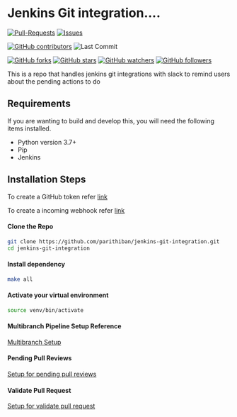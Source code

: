 # Jenkins Git integration....

[![Pull-Requests](https://img.shields.io/github/issues-pr/parithiban/jenkins-git-integration.svg?color=blue&style=plastic)](https://github.com/parithiban/jenkins-git-integration/pulls/)
[![Issues](https://img.shields.io/github/issues-raw/parithiban/jenkins-git-integration.svg?style=plastic)](https://github.com/parithiban/jenkins-git-integration/issues)

[![GitHub contributors](https://img.shields.io/github/contributors/parithiban/jenkins-git-integration.svg?style=plastic&color=blue)](https://GitHub.com/parithiban/jenkins-git-integration/graphs/contributors/)
![Last Commit](https://img.shields.io/github/last-commit/parithiban/jenkins-git-integration.svg?style=plastic)

[![GitHub forks](https://img.shields.io/github/forks/parithiban/jenkins-git-integration.svg?style=social)](https://github.com/parithiban/jenkins-git-integration/network/)
[![GitHub stars](https://img.shields.io/github/stars/parithiban/jenkins-git-integration.svg?style=social)](https://github.com/parithiban/jenkins-git-integration/stargazers)
[![GitHub watchers](https://img.shields.io/github/watchers/parithiban/jenkins-git-integration.svg?style=social&label=Watch&maxAge=2592000)](https://GitHub.com/parithiban/jenkins-git-integration/watchers/)
[![GitHub followers](https://img.shields.io/github/followers/parithiban.svg?style=social&label=Follow&maxAge=2592000)](https://github.com/parithiban?tab=followers)

This is a repo that handles jenkins git integrations with slack to remind users about the pending actions to do

## Requirements

If you are wanting to build and develop this, you will need the following items installed.

- Python version 3.7+
- Pip
- Jenkins

## Installation Steps

To create a GitHub token refer [link](https://help.github.com/en/articles/creating-a-personal-access-token-for-the-command-line)

To create a incoming webhook refer [link](https://api.slack.com/incoming-webhooks)

#### Clone the Repo

```bash
git clone https://github.com/parithiban/jenkins-git-integration.git
cd jenkins-git-integration
```

#### Install dependency

```bash
make all
```

#### Activate your virtual environment

```bash
source venv/bin/activate
```

#### Multibranch Pipeline Setup Reference

[Multibranch Setup](https://jenkins.io/doc/book/pipeline/multibranch/)

#### Pending Pull Reviews

[Setup for pending pull reviews](pending-pull-reviews/README.md)

#### Validate Pull Request

[Setup for validate pull request](validate-pull-request/README.md)
